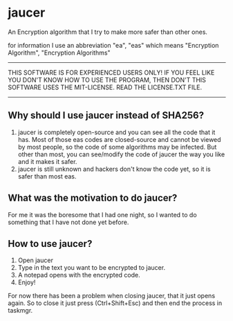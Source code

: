 # jaucer
An Encryption algorithm that I try to make more safer than other ones.

for information I use an abbreviation "ea", "eas" which means "Encryption Algorithm", "Encryption Algorithms"

---

THIS SOFTWARE IS FOR EXPERIENCED USERS ONLY! IF YOU FEEL LIKE YOU DON'T KNOW HOW TO USE THE PROGRAM, THEN DON'T
THIS SOFTWARE USES THE MIT-LICENSE. READ THE LICENSE.TXT FILE.

---

## Why should I use jaucer instead of SHA256?

1. jaucer is completely open-source and you can see all the code that it has. Most of those eas codes are closed-source and cannot be viewed by most people, so the code of some algorithms may be infected. But other than most, you can see/modify the code of jaucer the way you like and it makes it safer.
2. jaucer is still unknown and hackers don't know the code yet, so it is safer than most eas.

## What was the motivation to do jaucer?

For me it was the boresome that I had one night, so I wanted to do something that I have not done yet before.

## How to use jaucer?

1. Open jaucer
2. Type in the text you want to be encrypted to jaucer.
3. A notepad opens with the encrypted code.
4. Enjoy!

For now there has been a problem when closing jaucer, that it just opens again. So to close it just press (Ctrl+Shift+Esc) and then end the process in taskmgr.
